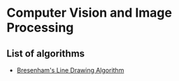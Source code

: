 # Computer Vision and Image Processing

## List of algorithms
- [Bresenham's Line Drawing Algorithm](./Assignment%201/)